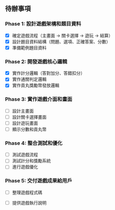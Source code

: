 ## 待辦事項

### Phase 1: 設計遊戲架構和題目資料
- [x] 確定遊戲流程（主畫面 -> 關卡選擇 -> 遊玩 -> 結算）
- [x] 設計題目資料結構（問題、選項、正確答案、分數）
- [x] 準備範例題目資料

### Phase 2: 開發遊戲核心邏輯
- [x] 實作計分邏輯（答對加分、答錯扣分）
- [x] 實作通關判定邏輯
- [x] 實作貢丸獎勵幣發放邏輯

### Phase 3: 實作遊戲介面和畫面
- [ ] 設計主畫面
- [ ] 設計關卡選擇畫面
- [ ] 設計遊玩畫面
- [ ] 顯示分數和貢丸幣

### Phase 4: 整合測試和優化
- [ ] 測試遊戲流程
- [ ] 測試計分和獎勵系統
- [ ] 進行遊戲優化

### Phase 5: 交付遊戲成果給用戶
- [ ] 整理遊戲程式碼
- [ ] 提供遊戲執行說明

